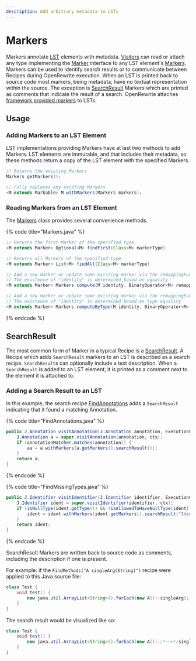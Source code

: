 ```yaml
---
description: Add arbitrary metadata to LSTs
---
```


# Markers

Markers annotate [LST](/concepts-and-explanations/lossless-semantic-trees.md) elements with metadata.
[Visitors](visitors.md) can read or attach any type implementing the [Marker](https://github.com/openrewrite/rewrite/blob/master/rewrite-core/src/main/java/org/openrewrite/marker/Marker.java) interface to any LST element's [Markers](https://github.com/openrewrite/rewrite/blob/main/rewrite-core/src/main/java/org/openrewrite/marker/Markers.java).
Markers can be used to identify search results or to communicate between Recipes during OpenRewrite execution.
When an LST is printed back to source code most markers, being metadata, have no textual representation within the source.
The exception is [SearchResult](markers.md#searchresult) Markers which are printed as comments that indicate the result of a search.
OpenRewrite attaches [framework provided markers](/reference/framework-provided-markers.md) to LSTs. 

## Usage

### Adding Markers to an LST Element

LST implementations providing Markers have at last two methods to add Markers. LST elements are immutable, and that includes their metadata, so these methods return a copy of the LST element with the specified Markers.

```java
// Returns the existing Markers
Markers getMarkers();

// Fully replaces any existing Markers
<M extends Markable> M withMarkers(Markers markers);
```

### Reading Markers from an LST Element

The [Markers](https://github.com/openrewrite/rewrite/blob/master/rewrite-core/src/main/java/org/openrewrite/marker/Markers.java) class provides several convenience methods.

{% code title="Markers.java" %}
```java
// Returns the first Marker of the specified type.
<M extends Marker> Optional<M> findFirst(Class<M> markerType)

// Returns all Markers of the specified type
<M extends Marker> List<M> findAll(Class<M> markerType)

// Add a new marker or update some existing marker via the remappingFunction
// The existence of "identity" is determined based on equality
<M extends Marker> Markers compute(M identity, BinaryOperator<M> remappingFunction)

// Add a new marker or update some existing marker via the remappingFunction
// The existence of "identity" is determined based on type equality
<M extends Marker> Markers computeByType(M identity, BinaryOperator<M> remappingFunction)
```
{% endcode %}

## SearchResult

The most common form of Marker in a typical Recipe is a [SearchResult](https://github.com/openrewrite/rewrite/blob/main/rewrite-core/src/main/java/org/openrewrite/marker/SearchResult.java).
A Recipe which adds `SearchResult` markers to an LST is described as a search recipe.
`SearchResult`s can optionally include a text description.
When a `SearchResult` is added to an LST element, it is printed as a comment next to the element it is attached to.

### Adding a Search Result to an LST

In this example, the search recipe [FindAnnotations](https://github.com/openrewrite/rewrite/blob/master/rewrite-java/src/main/java/org/openrewrite/java/search/FindAnnotations.java) adds a `SearchResult` indicating that it found a matching Annotation.

{% code title="FindAnnotations.java" %}
```java
public J.Annotation visitAnnotation(J.Annotation annotation, ExecutionContext ctx) {
    J.Annotation a = super.visitAnnotation(annotation, ctx);
    if (annotationMatcher.matches(annotation)) {
        aa = a.withMarkers(a.getMarkers().searchResult());
    }
    return a;
}
```
{% endcode %}

{% code title="FindMissingTypes.java" %}
```java
public J.Identifier visitIdentifier(J.Identifier identifier, ExecutionContext ctx) {
    J.Identifier ident = super.visitIdentifier(identifier, ctx);
    if (isNullType(ident.getType()) && !isAllowedToHaveNullType(ident)) {
        ident = ident.withMarkers(ident.getMarkers().searchResult("Identifier type is null"));
    }
    return ident;
}
```
{% endcode %}

SearchResult Markers are written back to source code as comments, including the description if one is present.

For example: if the `FindMethods("A singleArg(String)")` recipe were applied to this Java source file:

```java
class Test {
    void test() {
        new java.util.ArrayList<String>().forEach(new A()::singleArg);
    }
}
```

The search result would be visualized like so:

```java
class Test {
    void test() {
        new java.util.ArrayList<String>().forEach(new A()::/*~~>*/singleArg);
    }
}
```
